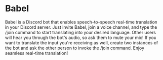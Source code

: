 # Babel
Babel is a Discord bot that enables speech-to-speech real-time translation in your Discord server.
Just invite Babel, join a voice channel, and type the /join command to start translating into your desired language.
Other users will hear you through the bot's audio, so ask them to mute your mic!
If you want to translate the input you're receiving as well, create two instances of the bot and ask the other person to invoke the /join command.
Enjoy seamless real-time translation!
